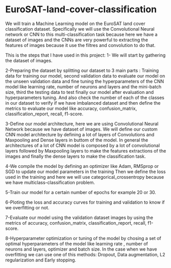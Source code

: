 # EuroSAT-land-cover-classification

We will train a Machine Learning model on the EuroSAT land cover classification dataset.
Specifically we will use the Convolutional Neural network or CNN to this multi-classification task because here we have a dataset of images and the CNNs are very powerful to extracting the features of images because it use the filtres and convolution to do that.

This is the steps that I have used in this project:
1- We will start by gathering the dataset of images.

2-Preparing the dataset by splitting our dataset to 3 main parts : Training data for training our model, second validation data to evaluate our model on the unseen validation data and fine tuning the hyperparameters of the CNN model like learning rate, number of neurons and layers and the mini-batch size, third the testing data to test finally our  model after evaluation and hyperparameters tuning.
And also check the number of each of the classes in our dataset to verify if we have imbalanced dataset and then define the metrics to evaluate our model like accuracy, confusion_matrix, classification_report, recall, f1-score.

3-Define our model architecture, here we are using Convolutional Neural Network because we have dataset of images. We will define our custom CNN model architecture by defining a lot of layers of Convolutions and Maxpooling and Dense layers in buttom of the model. In general the architectures of a lot of CNN model is composed by a lot of convolutional layers followed by Maxpooling layers to make the features extractions of the images and finally the dense layers to make the classification task.

4-We compile the model by defining an optimizer like Adam, RMSprop or SGD to update our model parameters in the training Then we define the loss used in the training and here we will use categorical_crossentropy because we have multiclass-classification problem.

5-Train our model for a certain number of epochs for example 20 or 30.

6-Ploting the loss and accuracy curves for training and validation to know if we overfitting or not.

7-Evaluate our model using the validation dataset images by using the metrics of accuracy, confusion_matrix, classification_report, recall, f1-score.

8-Hyperparameter optimization or tuning of the model by chosing a set of optimal hyperparameters of the model like learning rate , number of neurons and layers, optimizer and batch size.
In the case when we have overfitting we can use one of this methods: Dropout, Data augmentation, L2 regularization and Early stopping.
